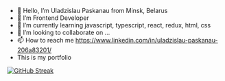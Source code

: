- 👋 Hello, I’m Uladzislau Paskanau from Minsk, Belarus
- 👀 I’m Frontend Developer
- 🌱 I’m currently learning javascript, typescript, react, redux, html, css
- 💞️ I’m looking to collaborate on ...
- 📫 How to reach me https://www.linkedin.com/in/uladzislau-paskanau-206a83201/
- This is my portfolio

[![GitHub Streak](https://streak-stats.demolab.com/?user=Paskinho)](https://git.io/streak-stats)

<!---
Paskinho/Paskinho is a ✨ special ✨ repository because its `README.md` (this file) appears on your GitHub profile.
You can click the Preview link to take a look at your changes.
--->
